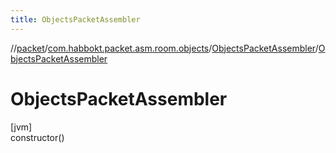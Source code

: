 ```yaml
---
title: ObjectsPacketAssembler
---
```

//[packet](../../../index.html)/[com.habbokt.packet.asm.room.objects](../index.html)/[ObjectsPacketAssembler](index.html)/[ObjectsPacketAssembler](-objects-packet-assembler.html)



# ObjectsPacketAssembler



[jvm]\
constructor()




